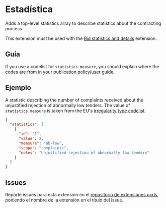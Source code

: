 # Estadística

Adds a top-level statistics array to describe statistics about the contracting process.

This extension must be used with the [Bid statistics and details](https://extensions.open-contracting.org/en/extensions/bids/master/) extension.

## Guía

If you use a codelist for `statistics.measure`, you should explain where the codes are from in your publication policy/user guide.

## Ejemplo

A statistic describing the number of complaints received about the unjustified rejection of abnormally low tenders. The value of `statistics.measure` is taken from the EU's [irregularity type codelist](https://op.europa.eu/en/web/eu-vocabularies/concept-scheme/-/resource?uri=http://publications.europa.eu/resource/authority/irregularity-type).

```json
{
  "statistics": [
    {
      "id": "1",
      "value": 2,
      "measure": "ab-low",
      "scope": "complaints",
      "notes": "Unjustified rejection of abnormally low tenders"
    }
  ]
}
```

## Issues

Reporte issues para esta extensión en el [repositorio de extensiones ocds](https://github.com/open-contracting/ocds-extensions/issues), poniendo el nombre de la extensión en el título del issue.
